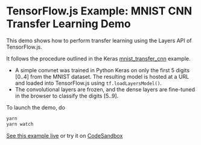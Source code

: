# TensorFlow.js Example: MNIST CNN Transfer Learning Demo

This demo shows how to perform transfer learning using the Layers API of
TensorFlow.js.

It follows the procedure outlined in the Keras
[mnist_transfer_cnn](https://github.com/keras-team/keras/blob/master/examples/mnist_transfer_cnn.py)
example.

 * A simple convnet was trained in Python Keras on only the first 5 digits [0..4] from the MNIST dataset.  The resulting model is hosted at a URL and loaded into TensorFlow.js using
`tf.loadLayersModel()`.
 * The convolutional layers are frozen, and the dense layers are fine-tuned in the browser to classify the digits [5..9].

To launch the demo, do

```sh
yarn
yarn watch
```

[See this example live](https://storage.googleapis.com/tfjs-examples/mnist-transfer-cnn/dist/index.html) or try it on [CodeSandbox](https://codesandbox.io/s/github/tensorflow/tfjs-examples/tree/master/mnist-transfer-cnn)

